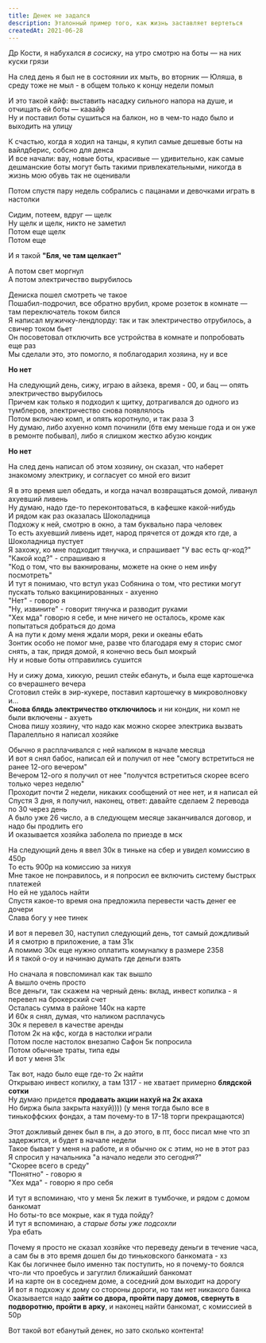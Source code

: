 ```yaml
---
title: Денек не задался
description: Эталонный пример того, как жизнь заставляет вертеться
createdAt: 2021-06-28
---
```



Др Кости, я набухался *в сосиску*, на утро смотрю на боты — на них куски грязи

<new-img-row>
  <img-slide src="/images/cool-story/bad-day/dirty-boots.jpg" alt="Грязненькие боты" ></img-slide>
</new-img-row>

На след день я был не в состоянии их мыть, во вторник — Юляша, в среду тоже не мыл - в общем только к концу недели помыл
<!--more-->

И это такой кайф: выставить насадку сильного напора на душе, и отчищать ей боты — кааайф<br>
Ну и поставил боты сушиться на балкон, но в чем-то надо было и выходить на улицу

К счастью, когда я ходил на танцы, я купил самые дешевые боты на вайлдберис, собсно для денса<br>
И все начали: вау, новые боты, красивые — удивительно, как самые дешманские боты могут быть такими привлекательными, никогда в жизнь мою обувь так не оценивали<br>

<new-img-row>
  <img-slide src="/images/cool-story/bad-day/new-boots.jpg" alt="Новенькие боты" ></img-slide>
</new-img-row>

Потом спустя пару недель собрались с пацанами и девочками играть в настолки

Сидим, потеем, вдруг — щелк<br>
Ну щелк и щелк, никто не заметил<br>
Потом еще щелк<br>
Потом еще<br>

И я такой **"Бля, че там щелкает"**

А потом свет моргнул<br>
А потом электричество вырубилось<br>

Дениска пошел смотреть че такое<br>
Пошабил-подрочил, все обратно врубил, кроме розеток в комнате — там переключатель током бился<br>
Я написал мужичку-лендлорду: так и так электричество отрубилось, а свичер током бьет<br>
Он посоветовал отключить все устройства в комнате и попробовать еще раз<br>
Мы сделали это, это помогло, я поблагодарил хозяина, ну и все<br>

**Но нет**

На следующий день, сижу, играю в айзека, время - 00, и бац — опять электричество вырубилось<br>
Причем как только я подходил к щитку, дотрагивался до одного из тумблеров, электричество снова появлялось<br>
Потом включаю комп, и опять коротнуло, и так раза 3<br>
Ну думаю, либо ахуенно комп починили (бтв ему меньше года и он уже в ремонте побывал), либо я слишком жестко абузю кондик

**Но нет**

На след день написал об этом хозяину, он сказал, что наберет знакомому электрику, и согласует со мной его визит

Я в это время шел обедать, и когда начал возвращаться домой, ливанул ахуевший ливень<br>
Ну думаю, надо где-то переконтоваться, в кафешке какой-нибудь<br>
И рядом как раз оказалась Шоколадница<br>
Подхожу к ней, смотрю в окно, а там буквально пара человек<br>
То есть ахуевший ливень идет, народ прячется от дождя кто где, а Шоколадница пустует<br>
Я захожу, ко мне подходит тянучка, и спрашивает "У вас есть qr-код?"<br>
"Какой код?" - спрашиваю я<br>
"Код о том, что вы вакнированы, можете на окне о нем инфу посмотреть"<br>
И тут я понимаю, что встул указ Собянина о том, что рестики могут пускать только вакцинированных - ахуенно<br>
"Нет" - говорю я<br>
"Ну, извините" - говорит тянучка и разводит руками<br>
"Хех мда" говорю я себе, и мне ничего не осталось, кроме как попытаться добраться до дома<br>
А на пути к дому меня ждали моря, реки и океаны ебать<br>
Зонтик особо не помог мне, разве что благодаря ему я сторис смог снять, а так, придя домой, я конечно весь был мокрый<br> 
Ну и новые боты отправились сушится<br>

Ну и сижу дома, хиккую, решил стейк ебануть, и была еще картошечка со вчерашнего вечера<br>
Сготовил стейк в эир-кукере, поставил картошечку в микроволновку и...<br>
**Снова блядь электричество отключилось** и ни кондик, ни комп не были включены - ахуеть<br>
Снова пишу хозяину, что надо как можно скорее электрика вызвать<br>
Паралелльно я написал хозяйке<br>

Обычно я расплачивался с ней наликом в начале месяца<br>
И вот я снял бабос, написал ей и получил от нее "смогу встретиться не ранее 12-ого вечером"<br>
Вечером 12-ого я получил от нее "получтся встретиться скорее всего только через неделю"<br>
Проходит почти 2 недели, никаких сообщений от нее нет, и я написал ей<br>
Спустя 3 дня, я получил, наконец, ответ: давайте сделаем 2 перевода по 30 через день<br>
А было уже 26 число, а в следующем месяце заканчивался договор, и надо бы продлить его<br>
И оказывается хозяйка заболела по приезде в мск<br>

На следующий день я ввел 30к в тиньке на сбер и увидел комиссию в 450р<br>
То есть 900р на комиссию за нихуя<br>
Мне такое не понравилось, и я попросил ее включить систему быстрых платежей<br>
Но ей не удалось найти<br> 
Спустя какое-то время она предложила перевести часть денег ее дочери<br>
Слава богу у нее тинек<br>

И вот я перевел 30, наступил следующий день, тот самый дождливый<br>
И я смотрю в приложение, а там 31к<br>
А помимо 30к еще нужно оплатить комуналку в размере 2358<br>
И я такой о-оу и начинаю думать где деньги взять<br>

Но сначала я повспоминал как так вышло<br>
А вышло очень просто<br>
Все деньги, так скажем на черный день: вклад, инвест копилка - я перевел на брокерский счет<br>
Осталась сумма в районе 140к на карте<br>
И 60к я снял, думая, что наликом расплачусь<br>
30к я перевел в качестве аренды<br>
Потом 2к на кфс, когда в настолки играли<br>
Потом после настолок внезапно Сафон 5к попросила<br> 
Потом обычные траты, типа еды<br>
И вот у меня 31к<br>

Так вот, надо было еще где-то 2к найти<br>
Открываю инвест копилку, а там 1317 - не хватает примерно **блядской сотки**<br>
Ну думаю придется **продавать акции нахуй на 2к ахаха**<br>
Но биржа была закрыта нахуй)))) (у меня тогда было все в тинькоффских фондах, а там почему-то в 17-18 торги прекращаются) <br>

Этот дожливый денек был в пн, а до этого, в пт, босс писал мне что зп задержится, и будет в начале недели<br>
Такое бывает у меня на работе, и я обычно ок с этим, но не в этот раз<br>
Я спросил у начальника "а начало недели это сегодня?"<br>
"Скорее всего в среду"<br>
"Понятно" - говорю я<br>
"Хех мда" - говорю я про себя<br>

И тут я вспоминаю, что у меня 5к лежит в тумбочке, и рядом с домом банкомат<br>
Но боты-то все мокрые, как я туда пойду?<br>
И тут я вспоминаю, а *старые боты уже подсохли*<br>
Ура ебать<br>

Почему я просто не сказал хозяйке что переведу деньги в течение часа, а сам бы в это время дошел бы до тиньковского банкомата - хз<br>
Как бы логичнее было именно так поступить, но я почему-то боялся что-ли что проебусь и загуглил ближайший банкомат<br>
И на карте он в соседнем доме, а соседний дом выходит на дорогу<br>
И вот я подхожу к дому со стороны дороги, но там нет никакого банка<br>
Оказывается надо **зайти со двора, пройти пару домов, свернуть в подворотню, пройти в арку**, и наконец найти банкомат, с комиссией в 50р<br>

Вот такой вот ебанутый денек, но зато сколько контента!


